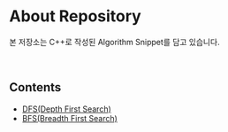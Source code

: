 # About Repository

본 저장소는 C++로 작성된 Algorithm Snippet를 담고 있습니다.

<br/>

## Contents

- [DFS(Depth First Search)](dfs.cpp)
- [BFS(Breadth First Search)](bfs.cpp)